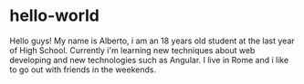 # hello-world
Hello guys!
My name is Alberto, i am an 18 years old student at the last year of High School.
Currently i'm learning new techniques about web developing and new technologies such as Angular.
I live in Rome and i like to go out with friends in the weekends.
